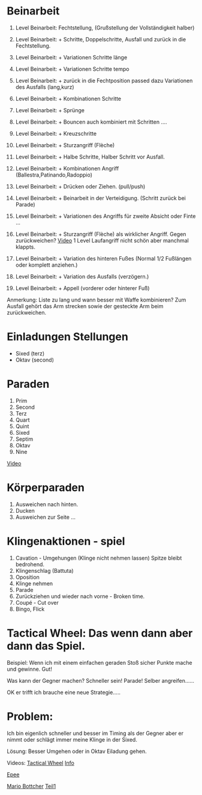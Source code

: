# Beinarbeit
1. Level Beinarbeit: Fechtstellung, (Grußstellung der Vollständigkeit halber)
1. Level Beinarbeit: + Schritte, Doppelschritte, Ausfall und zurück in die Fechtstellung.
1. Level Beinarbeit: + Variationen Schritte länge
1. Level Beinarbeit: + Variationen Schritte tempo
1. Level Beinarbeit: + zurück in die Fechtposition passed dazu Variationen des Ausfalls (lang,kurz)
1. Level Beinarbeit: + Kombinationen Schritte
1. Level Beinarbeit: + Sprünge
1. Level Beinarbeit: + Bouncen auch kombiniert mit Schritten ....
1. Level Beinarbeit: + Kreuzschritte
1. Level Beinarbeit: + Sturzangriff (Flèche)
1. Level Beinarbeit: + Halbe Schritte, Halber Schritt vor Ausfall.
1. Level Beinarbeit: + Kombinationen Angriff (Ballestra,Patinando,Radoppio)
1. Level Beinarbeit: + Drücken oder Ziehen. (pull/push)
1. Level Beinarbeit: + Beinarbeit in der Verteidigung. (Schritt zurück bei Parade)
1. Level Beinarbeit: + Variationen des Angriffs für zweite Absicht oder Finte ...
1. Level Beinarbeit: + Sturzangriff (Flèche) als wirklicher Angriff. Gegen zurückweichen? [Video](https://www.youtube.com/watch?v=771TCmbu2eA)
1 Level Laufangriff nicht schön aber manchmal klappts. 

1. Level Beinarbeit: + Variation des hinteren Fußes (Normal 1/2 Fußlängen oder komplett anziehen.)
1. Level Beinarbeit: + Variation des Ausfalls (verzögern.)
1. Level Beinarbeit: + Appell (vorderer oder hinterer Fuß)

Anmerkung: Liste zu lang und wann besser mit Waffe kombinieren? Zum Ausfall gehört das Arm strecken sowie der gesteckte Arm beim zurückweichen.

# Einladungen Stellungen
* Sixed (terz)
* Oktav (second)

# Paraden
1. Prim
2. Second
3. Terz
4. Quart
5. Quint
6. Sixed
7. Septim
8. Oktav
9. Nine

[Video](https://www.youtube.com/watch?v=x8jMvm2LlwQ)

# Körperparaden
1. Ausweichen nach hinten.
1. Ducken
1. Ausweichen zur Seite ...

# Klingenaktionen - spiel
1. Cavation - Umgehungen (Klinge nicht nehmen lassen) Spitze bleibt bedrohend.
1. Klingenschlag (Battuta)
1. Oposition 
1. Klinge nehmen
1. Parade
1. Zurückziehen und wieder nach vorne - Broken time. 
1. Coupé - Cut over
1. Bingo, Flick

# Tactical Wheel: Das wenn dann aber dann das Spiel. 

Beispiel: Wenn ich mit einem einfachen geraden Stoß sicher Punkte mache und gewinne. Gut!

Was kann der Gegner machen? Schneller sein! Parade! Selber angreifen......

OK er trifft ich brauche eine neue Strategie..... 

# Problem: 
Ich bin eigenlich schneller und besser im Timing als der Gegner aber er nimmt oder schlägt immer meine Klinge in der Sixed.  

Lösung: Besser Umgehen oder in Oktav Eiladung gehen.

Videos:
[Tactical Wheel](https://www.youtube.com/watch?v=yH9kjO5VMJI) [Info](http://thefencingcoach.org.uk/tfc/coaching/tactical-wheels/?LMCL=e4VpdU)

[Epee](https://www.youtube.com/watch?v=eueN55alJtY)

[Mario Bottcher](https://www.youtube.com/watch?v=mAaY404soGY) [Teil1](https://www.youtube.com/watch?v=NVJBbcQU2J8)
